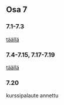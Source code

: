 ## Osa 7

### 7.1-7.3

[täällä](routed-anecdotes/)

### 7.4-7.15, 7.17-7.19

[täällä](bloglist-redux/)

### 7.20

kurssipalaute annettu